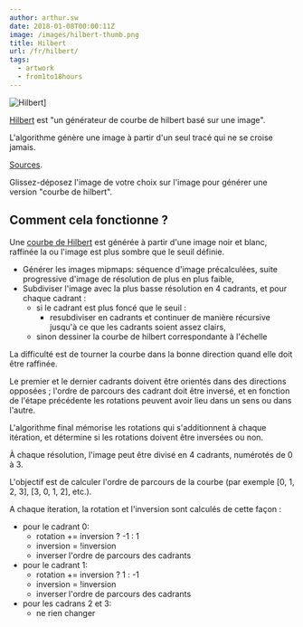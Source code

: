 ```yaml
---
author: arthur.sw
date: 2018-01-08T00:00:11Z
image: /images/hilbert-thumb.png
title: Hilbert
url: /fr/hilbert/
tags:
  - artwork
  - from1to18hours
---
```


![Hilbert](/images/hilbert.png)]

[Hilbert](https://arthursw.github.io/hilbert/) est "un générateur de courbe de hilbert basé sur une image".

L'algorithme génère une image à partir d'un seul tracé qui ne se croise jamais.

[Sources](https://arthursw.github.io/hilbert/).

Glissez-déposez l'image de votre choix sur l'image pour générer une version "courbe de hilbert".

## Comment cela fonctionne ?

Une [courbe de Hilbert](https://en.wikipedia.org/wiki/Hilbert_curve) est générée à partir d'une image noir et blanc, raffinée la ou l'image est plus sombre que le seuil définie.

 - Générer les images mipmaps: séquence d'image précalculées, suite progressive d'image de résolution de plus en plus faible,
 - Subdiviser l'image avec la plus basse résolution en 4 cadrants, et pour chaque cadrant :
   - si le cadrant est plus foncé que le seuil :
     - resubdiviser en cadrants et continuer de manière récursive jusqu'à ce que les cadrants soient assez clairs,
   - sinon dessiner la courbe de hilbert correspondante à l'échelle

<!-- 


  1____2
  |    | 
  |    | 
  0    3

 ___    __
 |  |  |  |
 |  |__|  |
 |___   __|
    |  |
 ___|  |___

 
 --> 

La difficulté est de tourner la courbe dans la bonne direction quand elle doit être raffinée.

Le premier et le dernier cadrants doivent être orientés dans des directions opposées ; l'ordre de parcours des cadrant doit être inversé, et en fonction de l'étape précédente les rotations peuvent avoir lieu dans un sens ou dans l'autre.

L'algorithme final mémorise les rotations qui s'additionnent à chaque itération, et détermine si les rotations doivent être inversées ou non.

À chaque résolution, l'image peut être divisé en 4 cadrants, numérotés de 0 à 3.

L'objectif est de calculer l'ordre de parcours de la courbe (par exemple [0, 1, 2, 3], [3, 0, 1, 2], etc.).

A chaque iteration, la rotation et l'inversion sont calculés de cette façon :
 - pour le cadrant 0: 
   - rotation += inversion ? -1 : 1
   - inversion = !inversion
   - inverser l'ordre de parcours des cadrants
 - pour le cadrant 1:
   - rotation += inversion ? 1 : -1
   - inversion = !inversion
   - inverser l'ordre de parcours des cadrants
 - pour les cadrans 2 et 3:
   - ne rien changer